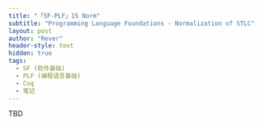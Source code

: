 ```yaml
---
title: "「SF-PLF」15 Norm"
subtitle: "Programming Language Foundations - Normalization of STLC"
layout: post
author: "Rever"
header-style: text
hidden: true
tags:
  - SF (软件基础)
  - PLF (编程语言基础)
  - Coq
  - 笔记
---
```


TBD
